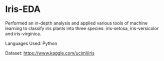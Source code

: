 # Iris-EDA
Performed an in-depth analysis and applied various tools of machine learning to classify iris plants into three species: iris-setosa, iris-versicolor and iris-virginica.

Languages Used: Python

Dataset: https://www.kaggle.com/uciml/iris
